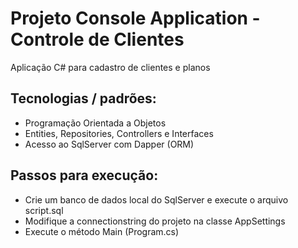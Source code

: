 # Projeto Console Application - Controle de Clientes
Aplicação C# para cadastro de clientes e planos

## Tecnologias / padrões:
* Programação Orientada a Objetos
* Entities, Repositories, Controllers e Interfaces
* Acesso ao SqlServer com Dapper (ORM)

## Passos para execução:
* Crie um banco de dados local do SqlServer e execute o arquivo script.sql
* Modifique a connectionstring do projeto na classe AppSettings
* Execute o método Main (Program.cs)


